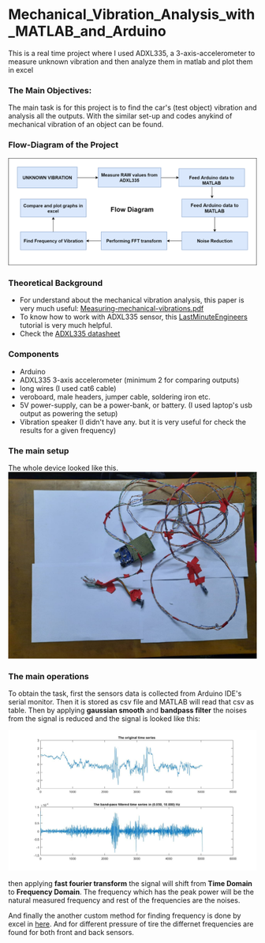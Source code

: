 # Mechanical_Vibration_Analysis_with_MATLAB_and_Arduino
This is a real time project where I used ADXL335, a 3-axis-accelerometer to measure unknown vibration and then analyze them in matlab and plot them in excel

### The Main Objectives:
The main task is for this project is to find the car's (test object) vibration and analysis all the outputs. With the similar set-up and codes anykind of mechanical vibration of an object can be found.

### Flow-Diagram of the Project
![Flow Chart](imp_outputs/vibration_flow_1.png)

### Theoretical Background
* For understand about the mechanical vibration analysis, this paper is very much useful:
[Measuring-mechanical-vibrations.pdf](Measuring-mechanical-vibrations.pdf)
* To know how to work with ADXL335 sensor, this [LastMinuteEngineers](https://lastminuteengineers.com/adxl335-accelerometer-arduino-tutorial/) tutorial is very much helpful. 
* Check the [ADXL335 datasheet](ADXL335.pdf)

### Components
* Arduino
* ADXL335 3-axis accelerometer (minimum 2 for comparing outputs)
* long wires (I used cat6 cable)
* veroboard, male headers, jumper cable, soldering iron etc.
* 5V power-supply, can be a power-bank, or battery. (I used laptop's usb output as powering the setup) 
* Vibration speaker (I didn't have any. but it is very useful for check the results for a given frequency)
### The main setup 
The whole device looked like this.
![](output_vdos_and_pics/main_setup1.jpeg)

### The main operations
To obtain the task, first the sensors data is collected from Arduino IDE's serial monitor. Then it is stored as csv file and MATLAB will read that csv as table. Then by applying **gaussian smooth** and **bandpass filter** the noises from the signal is reduced and the signal is looked like this:

![](https://github.com/Safat99/Mechanical_Vibration_Analysis_with_MATLAB_and_Arduino/blob/main/output_vdos_and_pics/graph%20outputs/after_bandpass.jpg)


then applying **fast fourier transform** the signal will shift from **Time Domain** to **Frequency Domain**. The frequency which has the peak power will be the natural measured frequency and rest of the frequencies are the noises.

And finally the another custom method for finding frequency is done by excel in [here](test_data/workbench.xlsx). And for different pressure of tire the differnet frequencies are found for both front and back sensors. 

